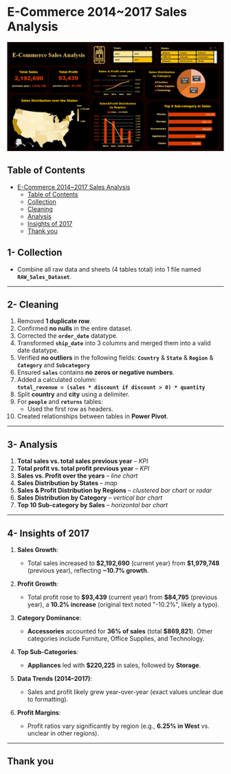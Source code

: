 # E-Commerce 2014~2017 Sales Analysis
  
![Visualization 1](Dashboard.png)


## Table of Contents
- [E-Commerce 2014~2017 Sales Analysis](#e-commerce-2014~2017-sales-analysis)
  - [Table of Contents](#table-of-contents)
  - [Collection](#collection)
  - [Cleaning](#cleaning)
  - [Analysis](#analysis)
  - [Insights of 2017](#Insights-of-2017)
  - [Thank you](#thank-you)

## 1- Collection
- Combine all raw data and sheets (4 tables total) into 1 file named **`RAW_Sales_Dataset`**.

---

## 2- Cleaning  
1. Removed **1 duplicate row**.  
2. Confirmed **no nulls** in the entire dataset.  
3. Corrected the **`order_date`** datatype.  
4. Transformed **`ship_date`** into 3 columns and merged them into a valid date datatype.  
5. Verified **no outliers** in the following fields:  **`Country`**  & **`State`**  & **`Region`**  & **`Category`**  and **`Subcategory`**  
6. Ensured **`sales`** contains **no zeros or negative numbers**.  
7. Added a calculated column:  
   **`total_revenue = (sales * discount if discount > 0) * quantity`**  
8. Split **country** and **city** using a delimiter.  
9. For **`people`** and **`returns`** tables:  
   - Used the first row as headers.  
10. Created relationships between tables in **Power Pivot**.  

---

## 3- Analysis  
1. **Total sales vs. total sales previous year** – *KPI*  
2. **Total profit vs. total profit previous year** – *KPI*  
3. **Sales vs. Profit over the years** – *line chart*  
4. **Sales Distribution by States** – *map*  
5. **Sales & Profit Distribution by Regions** – *clustered bar chart* or *radar*  
6. **Sales Distribution by Category** – *vertical bar chart*  
7. **Top 10 Sub-category by Sales** – *horizontal bar chart*  

---

## 4- Insights of 2017  
1. **Sales Growth**:  
   - Total sales increased to **\$2,192,690** (current year) from **\$1,979,748** (previous year), reflecting **~10.7% growth**.  

2. **Profit Growth**:  
   - Total profit rose to **\$93,439** (current year) from **\$84,795** (previous year), a **10.2% increase** (original text noted "-10.2%", likely a typo).  

3. **Category Dominance**:  
   - **Accessories** accounted for **36% of sales** (total **\$869,821**). Other categories include Furniture, Office Supplies, and Technology.  

4. **Top Sub-Categories**:  
   - **Appliances** led with **\$220,225** in sales, followed by **Storage**.  

5. **Data Trends (2014–2017)**:  
   - Sales and profit likely grew year-over-year (exact values unclear due to formatting).  

6. **Profit Margins**:  
   - Profit ratios vary significantly by region (e.g., **6.25% in West** vs. unclear in other regions).

---

## Thank you 
